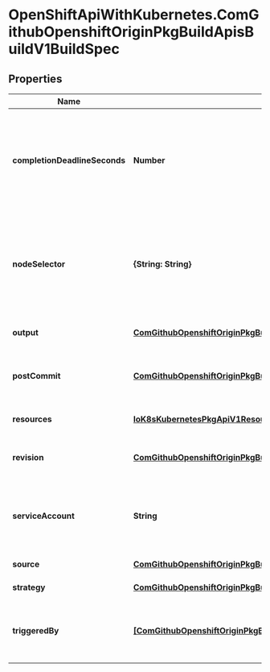 # OpenShiftApiWithKubernetes.ComGithubOpenshiftOriginPkgBuildApisBuildV1BuildSpec

## Properties
Name | Type | Description | Notes
------------ | ------------- | ------------- | -------------
**completionDeadlineSeconds** | **Number** | completionDeadlineSeconds is an optional duration in seconds, counted from the time when a build pod gets scheduled in the system, that the build may be active on a node before the system actively tries to terminate the build; value must be positive integer | [optional] 
**nodeSelector** | **{String: String}** | nodeSelector is a selector which must be true for the build pod to fit on a node If nil, it can be overridden by default build nodeselector values for the cluster. If set to an empty map or a map with any values, default build nodeselector values are ignored. | 
**output** | [**ComGithubOpenshiftOriginPkgBuildApisBuildV1BuildOutput**](ComGithubOpenshiftOriginPkgBuildApisBuildV1BuildOutput.md) | output describes the Docker image the Strategy should produce. | [optional] 
**postCommit** | [**ComGithubOpenshiftOriginPkgBuildApisBuildV1BuildPostCommitSpec**](ComGithubOpenshiftOriginPkgBuildApisBuildV1BuildPostCommitSpec.md) | postCommit is a build hook executed after the build output image is committed, before it is pushed to a registry. | [optional] 
**resources** | [**IoK8sKubernetesPkgApiV1ResourceRequirements**](IoK8sKubernetesPkgApiV1ResourceRequirements.md) | resources computes resource requirements to execute the build. | [optional] 
**revision** | [**ComGithubOpenshiftOriginPkgBuildApisBuildV1SourceRevision**](ComGithubOpenshiftOriginPkgBuildApisBuildV1SourceRevision.md) | revision is the information from the source for a specific repo snapshot. This is optional. | [optional] 
**serviceAccount** | **String** | serviceAccount is the name of the ServiceAccount to use to run the pod created by this build. The pod will be allowed to use secrets referenced by the ServiceAccount | [optional] 
**source** | [**ComGithubOpenshiftOriginPkgBuildApisBuildV1BuildSource**](ComGithubOpenshiftOriginPkgBuildApisBuildV1BuildSource.md) | source describes the SCM in use. | [optional] 
**strategy** | [**ComGithubOpenshiftOriginPkgBuildApisBuildV1BuildStrategy**](ComGithubOpenshiftOriginPkgBuildApisBuildV1BuildStrategy.md) | strategy defines how to perform a build. | 
**triggeredBy** | [**[ComGithubOpenshiftOriginPkgBuildApisBuildV1BuildTriggerCause]**](ComGithubOpenshiftOriginPkgBuildApisBuildV1BuildTriggerCause.md) | triggeredBy describes which triggers started the most recent update to the build configuration and contains information about those triggers. | 



